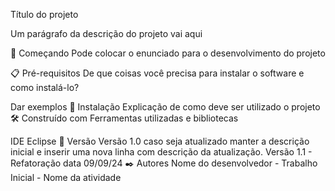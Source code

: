 Título do projeto

Um parágrafo da descrição do projeto vai aqui

🚀 Começando
Pode colocar o enunciado para o desenvolvimento do projeto

📋 Pré-requisitos
De que coisas você precisa para instalar o software e como instalá-lo?

Dar exemplos
🔧 Instalação
Explicação de como deve ser utilizado o projeto
🛠️ Construído com
Ferramentas utilizadas e bibliotecas

IDE Eclipse
📌 Versão
Versão 1.0 caso seja atualizado manter a descrição inicial e inserir uma nova linha com descrição da atualização.
Versão 1.1 - Refatoração data 09/09/24
✒️ Autores
Nome do desenvolvedor - Trabalho Inicial - Nome da atividade
